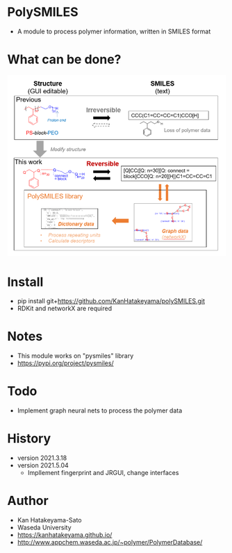 # PolySMILES
- A module to process polymer information, written in SMILES format 

# What can be done?
<img src="pics/top.PNG">

# Install
- pip install git+https://github.com/KanHatakeyama/polySMILES.git
- RDKit and networkX are required

# Notes
- This module works on "pysmiles" library
 - https://pypi.org/project/pysmiles/

# Todo
- Implement graph neural nets to process the polymer data

# History
- version 2021.3.18
- version 2021.5.04
	- Impllement fingerprint and JRGUI, change interfaces

# Author
- Kan Hatakeyama-Sato
- Waseda University
- https://kanhatakeyama.github.io/
- http://www.appchem.waseda.ac.jp/~polymer/PolymerDatabase/



```python

```
